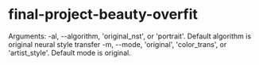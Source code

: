 # final-project-beauty-overfit

Arguments:
-al, --algorithm, 'original_nst', or 'portrait'. Default algorithm is original neural style transfer
-m, --mode, 'original', 'color_trans', or 'artist_style'. Default mode is original. 
